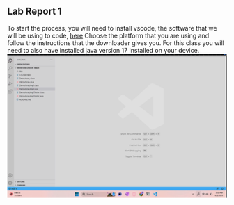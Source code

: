 ## Lab Report 1
To start the process, you will need to install vscode, the software that we will be using to code, [here](https://code.visualstudio.com/download)
Choose the platform that you are using and follow the instructions that the downloader gives you. For this class you will need to also have installed java version 17 installed on your device.
![Image](VSCodeScreen.png)

